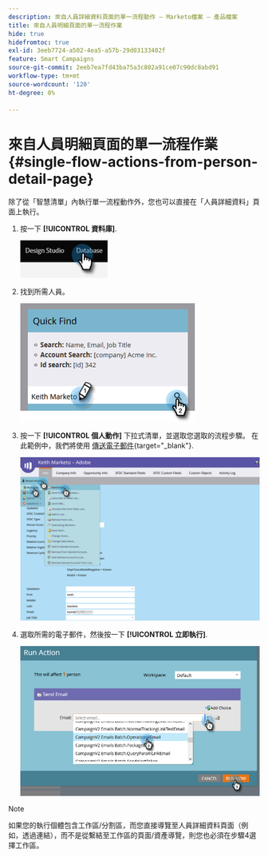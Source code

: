 ```yaml
---
description: 來自人員詳細資料頁面的單一流程動作 — Marketo檔案 — 產品檔案
title: 來自人員明細頁面的單一流程作業
hide: true
hidefromtoc: true
exl-id: 3eeb7724-a502-4ea5-a57b-29d03133402f
feature: Smart Campaigns
source-git-commit: 2eeb7ea7fd43ba75a3c802a91ce07c90dc8abd91
workflow-type: tm+mt
source-wordcount: '120'
ht-degree: 0%

---
```


# 來自人員明細頁面的單一流程作業 {#single-flow-actions-from-person-detail-page}

除了從「智慧清單」內執行單一流程動作外，您也可以直接在「人員詳細資料」頁面上執行。

1. 按一下 **[!UICONTROL 資料庫]**.

   ![](assets/single-flow-actions-from-person-detail-page-1.png)

1. 找到所需人員。

   ![](assets/single-flow-actions-from-person-detail-page-2.png)

1. 按一下 **[!UICONTROL 個人動作]** 下拉式清單，並選取您選取的流程步驟。 在此範例中，我們將使用 [傳送電子郵件](/help/marketo/product-docs/core-marketo-concepts/smart-campaigns/flow-actions/send-email.md){target="_blank"}.

   ![](assets/single-flow-actions-from-person-detail-page-3.png)

1. 選取所需的電子郵件，然後按一下 **[!UICONTROL 立即執行]**.

   ![](assets/single-flow-actions-from-person-detail-page-4.png)

>[!NOTE]
>
>如果您的執行個體包含工作區/分割區，而您直接導覽至人員詳細資料頁面（例如，透過連結），而不是從繫結至工作區的頁面/資產導覽，則您也必須在步驟4選擇工作區。

